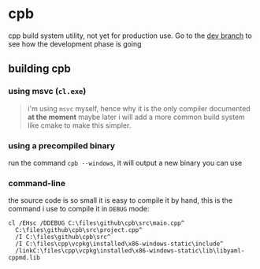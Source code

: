# cpb
cpp build system utility, not yet for production use. Go to the [dev branch](https://github.com/Aelto/cpb/tree/dev) to see how the development phase is going

## building cpb

### using msvc (`cl.exe`)
> i'm using `msvc` myself, hence why it is the only compiler documented **at the moment**
> maybe later i will add a more common build system like cmake to make this simpler.

### using a precompiled binary
run the command `cpb --windows`, it will output a new binary you can use

### command-line
the source code is so small it is easy to compile it by hand,
this is the command i use to compile it in `DEBUG` mode:
```
cl /EHsc /DDEBUG C:\files\github\cpb\src\main.cpp^
  C:\files\github\cpb\src\project.cpp^
  /I C:\files\github\cpb\src^
  /I C:\files\cpp\vcpkg\installed\x86-windows-static\include^
  /linkC:\files\cpp\vcpkg\installed\x86-windows-static\lib\libyaml-cppmd.lib
```
